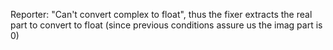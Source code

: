 Reporter: "Can't convert complex to float", thus the fixer extracts the real part to convert to float (since previous conditions assure us the imag part is 0)